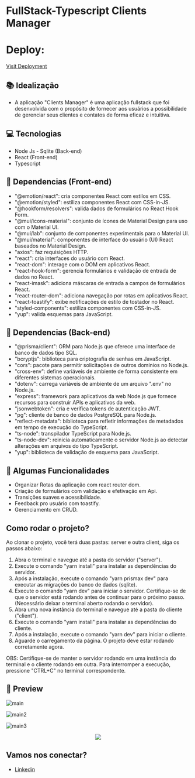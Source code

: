 # FullStack-Typescript Clients Manager

# Deploy:
<a href="https://client-alpha-liard.vercel.app/">Visit Deployment</a>

## 📚 Idealização 
- A aplicação "Clients Manager" é uma aplicação fullstack que foi desenvolvida com o propósito de fornecer aos usuários a possibilidade de gerenciar seus clientes e contatos de forma eficaz e intuitiva. 

## 💻 Tecnologias
- Node Js - Sqlite (Back-end)
- React (Front-end)
- Typescript

## 🔮 Dependencias (Front-end)

- "@emotion/react": cria componentes React com estilos em CSS.
- "@emotion/styled": estiliza componentes React com CSS-in-JS.
- "@hookform/resolvers": valida dados de formulários no React Hook Form.
- "@mui/icons-material": conjunto de ícones de Material Design para uso com o Material UI.
- "@mui/lab": conjunto de componentes experimentais para o Material UI.
- "@mui/material": componentes de interface do usuário (UI) React baseados no Material Design.
- "axios": faz requisições HTTP.
- "react": cria interfaces do usuário com React.
- "react-dom": interage com o DOM em aplicativos React.
- "react-hook-form": gerencia formulários e validação de entrada de dados no React.
- "react-imask": adiciona máscaras de entrada a campos de formulários React.
- "react-router-dom": adiciona navegação por rotas em aplicativos React.
- "react-toastify": exibe notificações de estilo de tostador no React.
- "styled-components": estiliza componentes com CSS-in-JS.
- "yup": valida esquemas para JavaScript.

## 🔮 Dependencias (Back-end)

- "@prisma/client": ORM para Node.js que oferece uma interface de banco de dados tipo SQL.
- "bcryptjs": biblioteca para criptografia de senhas em JavaScript.
- "cors": pacote para permitir solicitações de outros domínios no Node.js.
- "cross-env": define variáveis de ambiente de forma consistente em diferentes sistemas operacionais.
- "dotenv": carrega variáveis de ambiente de um arquivo ".env" no Node.js.
- "express": framework para aplicativos da web Node.js que fornece recursos para construir APIs e aplicativos da web.
- "jsonwebtoken": cria e verifica tokens de autenticação JWT.
- "pg": cliente de banco de dados PostgreSQL para Node.js.
- "reflect-metadata": biblioteca para refletir informações de metadados em tempo de execução do TypeScript.
- "ts-node": transpilador TypeScript para Node.js.
- "ts-node-dev": reinicia automaticamente o servidor Node.js ao detectar alterações em arquivos do tipo TypeScript.
- "yup": biblioteca de validação de esquema para JavaScript.
 
## 🔆 Algumas Funcionalidades
- Organizar Rotas da aplicação com react router dom.
- Criação de formulários com validação e efetivação em Api.
- Transições suaves e acessibilidade.
- Feedback pro usuário com toastify.
- Gerenciamento em CRUD.

## Como rodar o projeto?

Ao clonar o projeto, você terá duas pastas: server e outra client, siga os passos abaixo:

1. Abra o terminal e navegue até a pasta do servidor ("server").
2. Execute o comando "yarn install" para instalar as dependências do servidor.
3. Após a instalação, execute o comando "yarn prismax dev" para executar as migrações do banco de dados (sqlite).
4. Execute o comando "yarn dev" para iniciar o servidor. Certifique-se de que o servidor está rodando antes de continuar para o próximo passo. (Necessário deixar o terminal aberto rodando o servidor).
5. Abra uma nova instância do terminal e navegue até a pasta do cliente ("client").
6. Execute o comando "yarn install" para instalar as dependências do cliente.
7. Após a instalação, execute o comando "yarn dev" para iniciar o cliente.
8. Aguarde o carregamento da página. O projeto deve estar rodando corretamente agora.

OBS: Certifique-se de manter o servidor rodando em uma instância do terminal e o cliente rodando em outra. Para interromper a execução, pressione "CTRL+C" no terminal correspondente.

## 📱 Preview 

![main](https://i.imgur.com/GxiU61m.png)

![main2](https://i.imgur.com/fMePG3k.png)

![main3](https://i.imgur.com/c8y12I5.png)

<p align="center">
  <img src="https://i.imgur.com/EMchuk6.png">
</p>

## Vamos nos conectar?
- [Linkedin](https://www.linkedin.com/in/gabrielmalafaia/)

